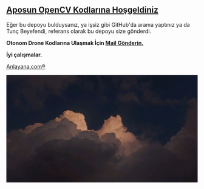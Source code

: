 ## **[Aposun OpenCV Kodlarına Hoşgeldiniz](https://texa.anlayana.com)**

Eğer bu depoyu bulduysanız, ya işsiz gibi GitHub'da arama yaptınız ya da Tunç Beyefendi, referans olarak bu depoyu size gönderdi.

**Otonom Drone Kodlarına Ulaşmak İçin [Mail Gönderin.](mailto:tambasabdullah@gmail.com)**

**İyi çalışmalar.**

[Anlayana.com®](https://anlayana.com)

![APOS](./sky.jpeg "Helelele")

